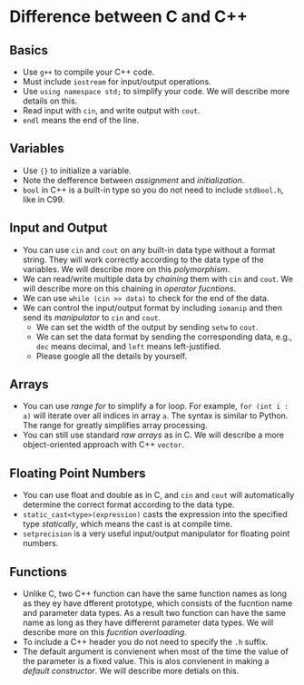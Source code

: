 # Difference between C and C++

## Basics
- Use `g++` to compile your C++ code.
- Must include `iostream` for input/output operations.
- Use `using namespace std;` to simplify your code.  We will describe more details on this.
- Read input with `cin`, and write output with `cout`.
- `endl` means the end of the line.

## Variables
- Use `{}` to initialize a variable.
- Note the defference between *assignment* and *initialization*.
- `bool` in C++ is a built-in type so you do not need to include `stdbool.h`, like in C99.

## Input and Output
- You can use `cin` and `cout` on any built-in data type without a format string.  They will work correctly according to the data type of the variables.  We will describe more on this *polymorphism*.
- We can read/write multiple data by *chaining* them with `cin` and `cout`.  We will describe more on this chaining in *operator fucntions*.
- We can use `while (cin >> data)` to check for the end of the data.
- We can control the input/output format by including `iomanip` and then send its *manipulator* to `cin` and `cout`.  
  - We can set the width of the output by sending `setw` to `cout`.
  - We can set the data format by sending the corresponding data, e.g., `dec` means decimal, and `left` means left-justified. 
  - Please google all the details by yourself.

## Arrays
- You can use *range for* to simplify a for loop.  For example, `for (int i : a)` will iterate over all indices in array `a`. The syntax is similar to Python. The range for greatly simplifies array processing. 
- You can still use standard *raw arrays* as in C. We will describe a more object-oriented approach with C++ `vector`.

## Floating Point Numbers
- You can use float and double as in C, and `cin` and `cout` will automatically determine the correct format according to the data type.
- `static_cast<type>(expression)` casts the expression into the specified type *statically*, which means the cast is at compile time.
- `setprecision` is a very useful input/output manipulator for floating point numbers.

## Functions
- Unlike C, two C++ function can have the same function names as long as they ey have dfferent prototype, which consists of the fucntion name and parameter data types. As a result two function can have the same name as long as they have differernt parameter data types. We will describe more on this *fucntion overloading*.
- To include a C++ header you do not need to specify the `.h` suffix.
- The default argument is convienent when most of the time the value of the parameter is a fixed value. This is alos convienent in making a *default constructor*. We will describe more detials on this.
